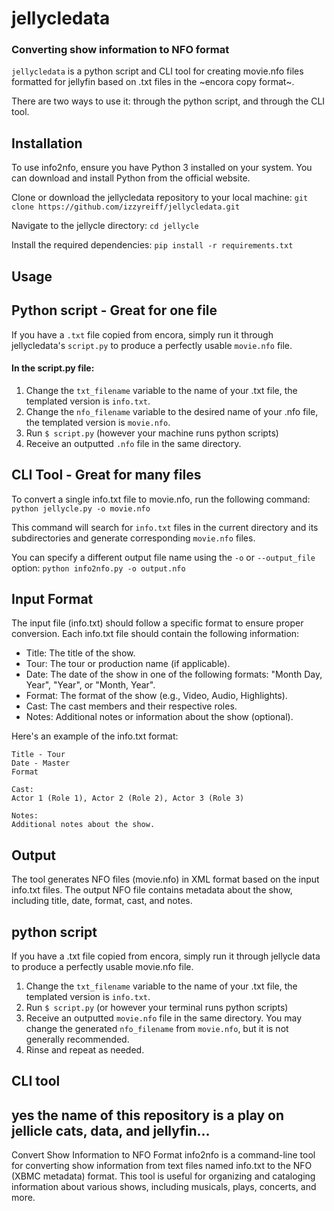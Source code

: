 # jellycledata
### Converting show information to NFO format

`jellycledata` is a python script and CLI tool for creating movie.nfo files formatted for jellyfin based on .txt files in the ~encora copy format~.

There are two ways to use it: through the python script, and through the CLI tool.

## Installation
To use info2nfo, ensure you have Python 3 installed on your system. You can download and install Python from the official website.

Clone or download the jellycledata repository to your local machine:
`git clone https://github.com/izzyreiff/jellycledata.git`

Navigate to the jellycle directory:
`cd jellycle`

Install the required dependencies:
`pip install -r requirements.txt`

## Usage

## Python script - Great for one file
If you have a `.txt` file copied from encora, simply run it through jellycledata's `script.py` to produce a perfectly usable `movie.nfo` file.
#### In the script.py file:
1. Change the `txt_filename` variable to the name of your .txt file, the templated version is `info.txt`.
2. Change the `nfo_filename` variable to the desired name of your .nfo file, the templated version is `movie.nfo`.
3. Run `$ script.py` (however your machine runs python scripts)
4. Receive an outputted `.nfo` file in the same directory.


## CLI Tool - Great for many files
To convert a single info.txt file to movie.nfo, run the following command:
`python jellycle.py -o movie.nfo`

This command will search for `info.txt` files in the current directory and its subdirectories and generate corresponding `movie.nfo` files.

You can specify a different output file name using the `-o` or `--output_file` option:
`python info2nfo.py -o output.nfo`

## Input Format
The input file (info.txt) should follow a specific format to ensure proper conversion. Each info.txt file should contain the following information:

- Title: The title of the show.
- Tour: The tour or production name (if applicable).
- Date: The date of the show in one of the following formats: "Month Day, Year", "Year", or "Month, Year".
- Format: The format of the show (e.g., Video, Audio, Highlights).
- Cast: The cast members and their respective roles.
- Notes: Additional notes or information about the show (optional).

Here's an example of the info.txt format:
    
    Title - Tour
    Date - Master
    Format

    Cast:
    Actor 1 (Role 1), Actor 2 (Role 2), Actor 3 (Role 3)

    Notes:
    Additional notes about the show.

## Output
The tool generates NFO files (movie.nfo) in XML format based on the input info.txt files. The output NFO file contains metadata about the show, including title, date, format, cast, and notes.


## python script
If you have a .txt file copied from encora, simply run it through jellycle data to produce a perfectly usable movie.nfo file.
1. Change the `txt_filename` variable to the name of your .txt file, the templated version is `info.txt`.
2. Run `$ script.py` (or however your terminal runs python scripts)
3. Receive an outputted `movie.nfo` file in the same directory. You may change the generated `nfo_filename` from `movie.nfo`, but it is not generally recommended.
4. Rinse and repeat as needed.

## CLI tool


## yes the name of this repository is a play on jellicle cats, data, and jellyfin...

Convert Show Information to NFO Format
info2nfo is a command-line tool for converting show information from text files named info.txt to the NFO (XBMC metadata) format. This tool is useful for organizing and cataloging information about various shows, including musicals, plays, concerts, and more.



